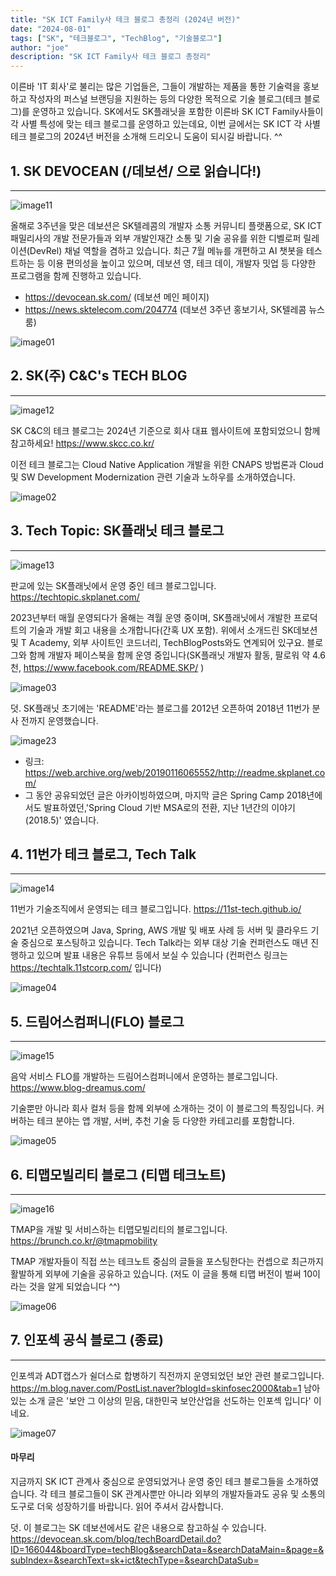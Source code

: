 ```yaml
---
title: "SK ICT Family사 테크 블로그 총정리 (2024년 버전)" 
date: "2024-08-01"
tags: ["SK", "테크블로그", "TechBlog", "기술블로그"]
author: "joe"
description: "SK ICT Family사 테크 블로그 총정리" 
---
```


이른바 'IT 회사'로 불리는 많은 기업들은, 그들이 개발하는 제품을 통한 기술력을 홍보하고 작성자의 퍼스널 브랜딩을 지원하는 등의 다양한 목적으로 기술 블로그(테크 블로그)를 운영하고 있습니다. SK에서도 SK플래닛을 포함한 이른바 SK ICT Family사들이 각 사별 특성에 맞는 테크 블로그를 운영하고 있는데요, 이번 글에서는 SK ICT 각 사별 테크 블로그의 2024년 버전을 소개해 드리오니 도움이 되시길 바랍니다. ^^ 


## 1. SK DEVOCEAN (/데보션/ 으로 읽습니다!) 
--- 
![image11](./image11.png)

올해로 3주년을 맞은 데보션은 SK텔레콤의 개발자 소통 커뮤니티 플랫폼으로, SK ICT 패밀리사의 개발 전문가들과 외부 개발인재간 소통 및 기술 공유를 위한 디벨로퍼 릴레이션(DevRel) 채널 역할을 겸하고 있습니다. 최근 7월 메뉴를 개편하고 AI 챗봇을 테스트하는 등 이용 편의성을 높이고 있으며, 데보션 영, 테크 데이, 개발자 밋업 등 다양한 프로그램을 함께 진행하고 있습니다. 

* https://devocean.sk.com/ (데보션 메인 페이지)
* https://news.sktelecom.com/204774 (데보션 3주년 홍보기사, SK텔레콤 뉴스룸)

![image01](./image01.png)


## 2. SK(주) C&C's TECH BLOG 
--- 

![image12](./image12.png)

SK C&C의 테크 블로그는 2024년 기준으로 회사 대표 웹사이트에 포함되었으니 함께 참고하세요! https://www.skcc.co.kr/

이전 테크 블로그는 Cloud Native Application 개발을 위한 CNAPS 방법론과 Cloud 및 SW Development Modernization 관련 기술과 노하우를 소개하였습니다.

![image02](./image02.png)


## 3. Tech Topic: SK플래닛 테크 블로그
--- 
![image13](./image13.png)

판교에 있는 SK플래닛에서 운영 중인 테크 블로그입니다. https://techtopic.skplanet.com/

2023년부터 매월 운영되다가 올해는 격월 운영 중이며, SK플래닛에서 개발한 프로덕트의 기술과 개발 회고 내용을 소개합니다(간혹 UX 포함). 위에서 소개드린 SK데보션 및 T Academy, 외부 사이트인 코드너리, TechBlogPosts와도 연계되어 있구요. 
블로그와 함께 개발자 페이스북을 함께 운영 중입니다(SK플래닛 개발자 활동, 팔로워 약 4.6천, https://www.facebook.com/README.SKP/ )  

![image03](./image03.png)

덧. SK플래닛 초기에는 'README'라는 블로그를 2012년 오픈하여 2018년 11번가 분사 전까지 운영했습니다. 

![image23](./image23.png)

* 링크: https://web.archive.org/web/20190116065552/http://readme.skplanet.com/ 
* 그 동안 공유되었던 글은 아카이빙하였으며, 마지막 글은 Spring Camp 2018년에서도 발표하였던,'Spring Cloud 기반 MSA로의 전환, 지난 1년간의 이야기(2018.5)' 였습니다.

## 4. 11번가 테크 블로그, Tech Talk 
--- 
![image14](./image14.png)

11번가 기술조직에서 운영되는 테크 블로그입니다. https://11st-tech.github.io/

2021년 오픈하였으며 Java, Spring, AWS 개발 및 배포 사례 등 서버 및 클라우드 기술 중심으로 포스팅하고 있습니다. 
Tech Talk라는 외부 대상 기술 컨퍼런스도 매년 진행하고 있으며 발표 내용은 유튜브 등에서 보실 수 있습니다
(컨퍼런스 링크는 https://techtalk.11stcorp.com/ 입니다)

![image04](./image04.png)

## 5. 드림어스컴퍼니(FLO) 블로그 
--- 
![image15](./image15.png)

음악 서비스 FLO를 개발하는 드림어스컴퍼니에서 운영하는 블로그입니다. https://www.blog-dreamus.com/

기술뿐만 아니라 회사 컬처 등을 함께 외부에 소개하는 것이 이 블로그의 특징입니다.
커버하는 테크 분야는 앱 개발, 서버, 추천 기술 등 다양한 카테고리를 포함합니다.

![image05](./image05.png)


## 6. 티맵모빌리티 블로그 (티맵 테크노트) 
--- 
![image16](./image16.png)

TMAP을 개발 및 서비스하는 티맵모빌리티의 블로그입니다. https://brunch.co.kr/@tmapmobility

TMAP 개발자들이 직접 쓰는 테크노트 중심의 글들을 포스팅한다는 컨셉으로 최근까지 활발하게 외부에 기술을 공유하고 있습니다.
(저도 이 글을 통해 티맵 버전이 벌써 10이라는 것을 알게 되었습니다 ^^)

![image06](./image06.png)

## 7. 인포섹 공식 블로그 (종료) 
--- 
인포섹과 ADT캡스가 쉴더스로 합병하기 직전까지 운영되었던 보안 관련 블로그입니다. https://m.blog.naver.com/PostList.naver?blogId=skinfosec2000&tab=1
남아있는 소개 글은 '보안 그 이상의 믿음, 대한민국 보안산업을 선도하는 인포섹 입니다' 이네요.

![image07](./image07.png)


#### 마무리

지금까지 SK ICT 관계사 중심으로 운영되었거나 운영 중인 테크 블로그들을 소개하였습니다.
각 테크 블로그들이 SK 관계사뿐만 아니라 외부의 개발자들과도 공유 및 소통의 도구로 더욱 성장하기를 바랍니다. 읽어 주셔서 감사합니다. 

덧. 이 블로그는 SK 데보션에서도 같은 내용으로 참고하실 수 있습니다. https://devocean.sk.com/blog/techBoardDetail.do?ID=166044&boardType=techBlog&searchData=&searchDataMain=&page=&subIndex=&searchText=sk+ict&techType=&searchDataSub=
